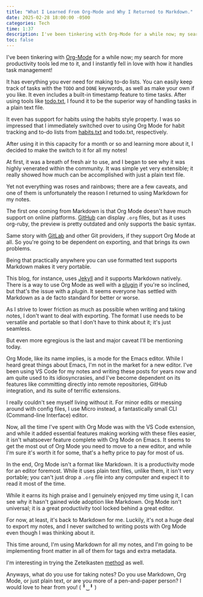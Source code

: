 ```yaml
---
title: "What I Learned From Org-Mode and Why I Returned to Markdown."
date: 2025-02-28 18:00:00 -0500
categories: Tech
time: 1:37
description: I've been tinkering with Org-Mode for a while now; my search for more productivity tools led me to it, and I instantly fell in love with how it handles task management!
toc: false
---
```


I've been tinkering with [Org-Mode](https://orgmode.org/) for a while now; my search for more productivity tools led me to it, and I instantly fell in love with how it handles task management!

It has everything you ever need for making to-do lists. You can easily keep track of tasks with the `TODO` and `DONE` keywords, as well as make your own if you like. It even includes a built-in timestamp feature to time tasks. After using tools like [todo.txt](http://todotxt.org/), I found it to be the superior way of handling tasks in a plain text file.

It even has support for habits using the habits style property. I was so impressed that I immediately switched over to using Org Mode for habit tracking and to-do lists from [habits.txt](https://github.com/estebanthi/habits.txt) and todo.txt, respectively.

After using it in this capacity for a month or so and learning more about it, I decided to make the switch to it for all my notes!

At first, it was a breath of fresh air to use, and I began to see why it was highly venerated within the community. It was simple yet very extensible; it really showed how much can be accomplished with just a plain text file.

Yet not everything was roses and rainbows; there are a few caveats, and one of them is unfortunately the reason I returned to using Markdown for my notes.

The first one coming from Markdown is that Org Mode doesn't have much support on online platforms. [GitHub](https://github.com/) can display `.org` files, but as it uses org-ruby, the preview is pretty outdated and only supports the basic syntax.

Same story with [GitLab](https://gitlab.com/) and other Git providers, if they support Org Mode at all. So you're going to be dependent on exporting, and that brings its own problems.

Being that practically anywhere you can use formatted text supports Markdown makes it very portable.

This blog, for instance, uses [Jekyll](https://jekyllrb.com/) and it supports Markdown natively. There is a way to use Org Mode as well with a [plugin](https://github.com/eggcaker/jekyll-org) if you're so inclined, but that's the issue with a *plugin*. It seems everyone has settled with Markdown as a de facto standard for better or worse.

As I strive to lower friction as much as possible when writing and taking notes, I don't want to deal with exporting. The format I use needs to be versatile and portable so that I don't have to think about it; it's just seamless.

But even more egregious is the last and major caveat I'll be mentioning today.

Org Mode, like its name implies, is a mode for the Emacs editor. While I heard great things about Emacs, I'm not in the market for a new editor. I've been using VS Code for my notes and writing these posts for years now and am quite used to its idiosyncrasies, and I've become dependent on its features like committing directly into remote repositories, GitHub integration, and its suite of terrific extensions.

I really couldn't see myself living without it. For minor edits or messing around with config files, I use Micro instead, a fantastically small CLI (Command-line Interface) editor.

Now, all the time I've spent with Org Mode was with the VS Code extension, and while it added essential features making working with these files easier, it isn't whatsoever feature complete with Org Mode on Emacs. It seems to get the most out of Org Mode you need to move to a new editor, and while I'm sure it's worth it for some, that's a hefty price to pay for most of us.

In the end, Org Mode isn't a format like Markdown. It is a productivity mode for an editor foremost. While it uses plain text files, unlike them, it isn't very portable; you can't just drop a `.org` file into any computer and expect it to read it most of the time.

While it earns its high praise and I genuinely enjoyed my time using it, I can see why it hasn't gained wide adoption like Markdown. Org Mode isn't universal; it is a great productivity tool locked behind a great editor.

For now, at least, it's back to Markdown for me. Luckily, it's not a huge deal to export my notes, and I never switched to writing posts with Org Mode even though I was thinking about it.

This time around, I'm using Markdown for all my notes, and I'm going to be implementing front matter in all of them for tags and extra metadata.

I'm interesting in trying the Zetelkasten [method](https://www.microsoft.com/en-us/microsoft-365-life-hacks/organization/how-to-use-the-zettelkasten-method) as well.

Anyways, what do you use for taking notes? Do you use Markdown, Org Mode, or just plain text, or are you more of a pen-and-paper person? I would love to hear from you! ( ╹‿╹ )
